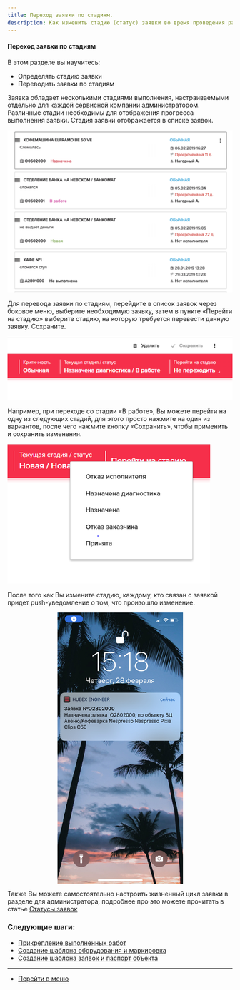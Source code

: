 ```yaml
---
title: Переход заявки по стадиям.
description: Как изменить стадию (статус) заявки во время проведения работ по заявке в системе HubEx?
---
```


<!-- Yandex.Metrika counter -->
<script type="text/javascript" >
   (function(m,e,t,r,i,k,a){m[i]=m[i]||function(){(m[i].a=m[i].a||[]).push(arguments)};
   m[i].l=1*new Date();k=e.createElement(t),a=e.getElementsByTagName(t)[0],k.async=1,k.src=r,a.parentNode.insertBefore(k,a)})
   (window, document, "script", "https://mc.yandex.ru/metrika/tag.js", "ym");
   ym('{{ site.yandex_metric }}', "init", {
        id:'{{ site.yandex_metric }}',
        clickmap:true,
        trackLinks:true,
        accurateTrackBounce:true,
        webvisor:true
   });
</script>
<noscript><div><img src="https://mc.yandex.ru/watch/'{{ site.yandex_metric }}'" style="position:absolute; left:-9999px;" alt="" /></div></noscript>
<!-- /Yandex.Metrika counter -->

#### Переход заявки по стадиям
В этом разделе вы научитесь:
- Определять стадию заявки
- Переводить заявки по стадиям

Заявка обладает несколькими стадиями выполнения, настраиваемыми отдельно для каждой сервисной компании администратором. Различные стадии необходимы для отображения прогресса выполнения заявки. Стадия заявки отображается в списке заявок.

![stat4.png](/attachments/images/ru/ChangingStatus/stat4.png)

Для перевода заявки по стадиям, перейдите в список заявок через боковое меню, выберите необходимую заявку, затем в пункте «Перейти на стадию» выберите стадию, на которую требуется перевести данную заявку. Сохраните.

![stat1.png](/attachments/images/ru/ChangingStatus/stat1.png)

Например, при переходе со стадии «В работе», Вы можете перейти на одну из следующих стадий, для этого просто нажмите на один из вариантов, после чего нажмите кнопку «Сохранить», чтобы применить и сохранить изменения.

![stat2.png](/attachments/images/ru/ChangingStatus/stat2.png)

После того как Вы измените стадию, каждому, кто связан с заявкой придет push-уведомление о том, что произошло изменение.

<div>
  <img  style="margin: 0 auto; display: block; max-width: 100%;" src="/attachments/images/ru/ChangingStatus/stat3.jpg" />
</div>

Также Вы можете самостоятельно настроить жизненный цикл заявки в разделе для администратора, подробнее про это можете прочитать в статье [Статусы заявок](https://wiki.hubex.ru/docs/admin/StageType.html)


### Следующие шаги:
- [Прикрепление выполненных работ](./AttachingFiles.md)
- [Создание шаблона оборудования и маркировка](./CreatingObjTemplates.md)
- [Создание шаблона заявок и паспорт объекта](./CreatingTickTemplates.md)



___
- [Перейти в меню](http://wiki.hubex.ru)
